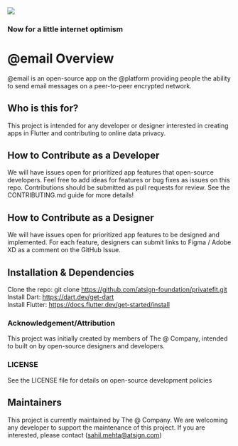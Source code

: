 <img src="https://atsign.dev/assets/img/@dev.png?sanitize=true">

### Now for a little internet optimism

# @email Overview
@email is an open-source app on the @platform providing people the ability to send email messages on a peer-to-peer encrypted network.

## Who is this for?
This project is intended for any developer or designer interested in creating apps in Flutter and contributing to online data privacy.

## How to Contribute as a Developer
We will have issues open for prioritized app features that open-source developers. Feel free to add ideas for features or bug fixes as issues on this repo. Contributions should be submitted as pull requests for review. See the CONTRIBUTING.md guide for more details! 

## How to Contribute as a Designer
We will have issues open for prioritized app features to be designed and implemented. For each feature, designers can submit links to Figma / Adobe XD as a comment on the GitHub Issue.

## Installation & Dependencies
Clone the repo: git clone https://github.com/atsign-foundation/privatefit.git <br>
Install Dart: https://dart.dev/get-dart <br>
Install Flutter: https://docs.flutter.dev/get-started/install

### Acknowledgement/Attribution
This project was initially created by members of The @ Company, intended to built on by open-source designers and developers.

### LICENSE
See the LICENSE file for details on open-source development policies

## Maintainers
This project is currently maintained by The @ Company. We are welcoming any developer to support the maintenance of this project. If you are interested, please contact (sahil.mehta@atsign.com)

